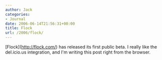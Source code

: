 ```yaml
---
author: Jack
categories:
- Journal
date: 2006-06-14T21:56:31+00:00
title: Flock
url: /2006/flock/
---
```


\[Flock\](<http://flock.com/>) has released its first public beta. I really like the del.icio.us integration, and I'm writing this post right from the browser.